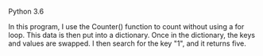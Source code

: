 Python 3.6

In this program, I use the Counter() function to count without using a for loop. This data is then put into a dictionary. Once in the dictionary, the keys and values are swapped. I then search for the key "1", and it returns five.